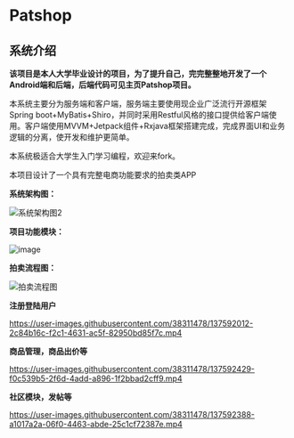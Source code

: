 # Patshop

## 系统介绍

**该项目是本人大学毕业设计的项目，为了提升自己，完完整整地开发了一个Android端和后端，后端代码可见主页Patshop项目。**
  
  本系统主要分为服务端和客户端，服务端主要使用现企业广泛流行开源框架Spring boot+MyBatis+Shiro，并同时采用Restful风格的接口提供给客户端使用。客户端使用MVVM+Jetpack组件+Rxjava框架搭建完成，完成界面UI和业务逻辑的分离，使开发和维护更简单。
  
  本系统极适合大学生入门学习编程，欢迎来fork。
  
  本项目设计了一个具有完整电商功能要求的拍卖类APP
  
  **系统架构图：**
  
  ![系统架构图2](https://user-images.githubusercontent.com/38311478/137591734-492f12f0-29d2-4878-a3c6-7429ba68904a.png)
  
  **项目功能模块：**
  
![image](https://user-images.githubusercontent.com/38311478/137591681-9cd4b5b1-e08a-4ad9-afc2-f2390142ca72.png)

  **拍卖流程图：**
  
  ![拍卖流程图](https://user-images.githubusercontent.com/38311478/137591349-4e98dd95-9d8b-4d88-8d45-24079328e947.png)

  **注册登陆用户**

https://user-images.githubusercontent.com/38311478/137592012-2c84b16c-f2c1-4631-ac5f-82950bd85f7c.mp4

  **商品管理，商品出价等**

https://user-images.githubusercontent.com/38311478/137592429-f0c539b5-2f6d-4add-a896-1f2bbad2cff9.mp4

  **社区模块，发帖等**

https://user-images.githubusercontent.com/38311478/137592388-a1017a2a-06f0-4463-abde-25c1cf72387e.mp4
